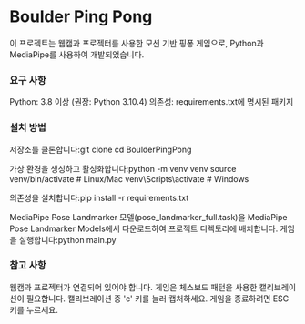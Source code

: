 # Boulder Ping Pong
이 프로젝트는 웹캠과 프로젝터를 사용한 모션 기반 핑퐁 게임으로, Python과 MediaPipe를 사용하여 개발되었습니다.

### 요구 사항

Python: 3.8 이상 (권장: Python 3.10.4)
의존성: requirements.txt에 명시된 패키지

### 설치 방법

저장소를 클론합니다:git clone <repository-url>
cd BoulderPingPong


가상 환경을 생성하고 활성화합니다:python -m venv venv
source venv/bin/activate  # Linux/Mac
venv\Scripts\activate     # Windows


의존성을 설치합니다:pip install -r requirements.txt


MediaPipe Pose Landmarker 모델(pose_landmarker_full.task)을 MediaPipe Pose Landmarker Models에서 다운로드하여 프로젝트 디렉토리에 배치합니다.
게임을 실행합니다:python main.py



### 참고 사항

웹캠과 프로젝터가 연결되어 있어야 합니다.
게임은 체스보드 패턴을 사용한 캘리브레이션이 필요합니다. 캘리브레이션 중 'c' 키를 눌러 캡처하세요.
게임을 종료하려면 ESC 키를 누르세요.
